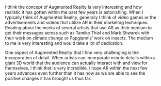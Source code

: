 I think the concept of Augmented Reality is very interesting and how realistic it has gotten within the past few years is astonishing. When I typically think of Augmented Reality, generally I think of video games or the advertisements and videos that utilize AR in their marketing techniques. Reading about the works of several artists that use AR as their medium to get their messages across such as Tamiko Thiel and Mark Shwarek with their work on climate change or Papgiannis’ work on insects. The medium to me is very interesting and would take a lot of dedication.

One aspect of Augmented Reality that I find very challenging is the incorporation of detail. When artists can incorporate minute details within a giant 3D world that the audience can actually interact with and view for themselves, I think that is very incredible. I hope AR within the next few years advances even further than it has now as we are able to see the positive changes it has brought us thus far. 
